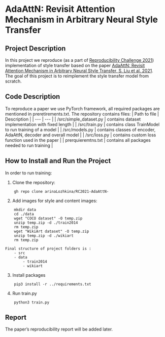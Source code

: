 # AdaAttN: Revisit Attention Mechanism in Arbitrary Neural Style Transfer

## Project Description 
In this project we reproduce (as a part of [Reproducibility Challenge 2021](https://paperswithcode.com/rc2021))  implementation of style transfer based on the paper [AdaAttN: Revisit Attention Mechanism in Arbitrary Neural Style Transfer, S. Liu et al. 2021](https://arxiv.org/abs/2108.03647). The goal of this project is to reimplement the style transfer model from scratch. 

## Code Description 
To reproduce a paper we use PyTorch framework, all required packages are mentioned in preretirements.txt. 
The repository contains files: 
| Path to file | Description |
| --- | --- |
| /src/simple_dataset.py | contains dataset implementation with fixed length | 
| /src/train.py | contains class TrainModel to run training of a model |
| /src/models.py | contains classes of encoder, AdaAttN, decoder and overall model | 
| /src/loss.py | contains custom loss function used in the paper |
| prerquieremtns.txt | contains all packages needed to run training |

## How to Install and Run the Project 
In order to run training: 
1. Clone the repository: 
```
	gh repo clone arinaLozhkina/RC2021-AdaAttN-
```
2. Add images for style and content images:  
```
	mkdir data 
	cd ./data 
	wget "COCO dataset" -O temp.zip
	unzip temp.zip -d ./train2014
	rm temp.zip
	wget "WikiArt dataset" -O temp.zip
	unzip temp.zip -d ./wikiart
	rm temp.zip
```
	Final structure of project folders is :
		- src
		- data 
			- train2014 
			- wikiart 
3. Install packages
```
	pip3 install -r ../requirements.txt 
```
4. Run train.py 
```
	python3 train.py 
```

## Report 
The paper’s reproducibility report will be added later. 
